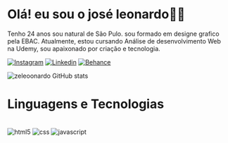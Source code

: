 # Olá! eu sou o josé leonardo👨‍💻
Tenho 24 anos sou natural de São Pulo. sou formado em designe grafico pela EBAC. Atualmente, estou cursando Análise de desenvolvimento Web na Udemy, sou apaixonado por criação e tecnologia.

[![Instagram](https://img.shields.io/badge/Instagram-E4405F?style=for-the-badge&logo=instagram&logoColor=white)](https://www.instagram.com/zeleoonardo)
[![Linkedin](https://img.shields.io/badge/LinkedIn-0077B5?style=for-the-badge&logo=linkedin&logoColor=white)](https://www.linkedin.com/in/jose-leonardo-souza-905b77259/)
[![Behance](https://img.shields.io/badge/-Behance-blue?style=for-the-badge&logo=behance&logoColor=white)](https://www.behance.net/kosezieri1)

![zeleoonardo GitHub stats](https://github-readme-stats.vercel.app/api?username=zeleoonardo&show_icons=true&theme=dracula)



# Linguagens e Tecnologias

<div style="display:vinline_block"><br>
    <img align="center" alt="html5" src="https://img.shields.io/badge/HTML5-E34F26?style=for-the-badge&logo=html5&logoColor=white" />
     <img align="center" alt="css" src="https://img.shields.io/badge/CSS3-1572B6?style=for-the-badge&logo=css3&logoColor=white" />
      <img align="center" alt="javascript" src="https://img.shields.io/badge/JavaScript-F7DF1E?style=for-the-badge&logo=javascript&logoColor=black" />
</div>

